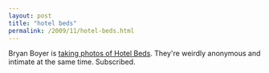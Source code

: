 ```yaml
---
layout: post
title: "hotel beds"
permalink: /2009/11/hotel-beds.html
---
```


Bryan Boyer is [taking photos of Hotel Beds](http://www.flickr.com/photos/bryan/sets/606676/). They're weirdly anonymous and intimate at the same time. Subscribed.